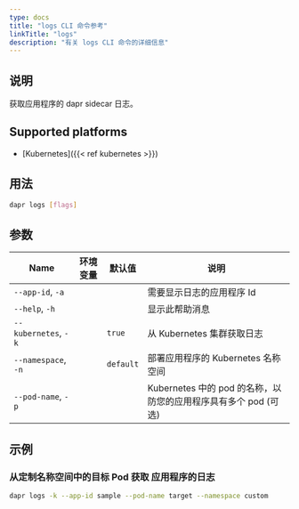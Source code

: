 ```yaml
---
type: docs
title: "logs CLI 命令参考"
linkTitle: "logs"
description: "有关 logs CLI 命令的详细信息"
---
```


## 说明

获取应用程序的 dapr sidecar 日志。

## Supported platforms

- [Kubernetes]({{< ref kubernetes >}})

## 用法
```bash
dapr logs [flags]
```

## 参数

| Name                 | 环境变量 | 默认值       | 说明                                          |
| -------------------- | ---- | --------- | ------------------------------------------- |
| `--app-id`, `-a`     |      |           | 需要显示日志的应用程序 Id                              |
| `--help`, `-h`       |      |           | 显示此帮助消息                                     |
| `--kubernetes`, `-k` |      | `true`    | 从 Kubernetes 集群获取日志                         |
| `--namespace`, `-n`  |      | `default` | 部署应用程序的 Kubernetes 名称空间                     |
| `--pod-name`, `-p`   |      |           | Kubernetes 中的 pod 的名称，以防您的应用程序具有多个 pod (可选) |


## 示例

### 从定制名称空间中的目标 Pod 获取 应用程序的日志
```bash
dapr logs -k --app-id sample --pod-name target --namespace custom
```
